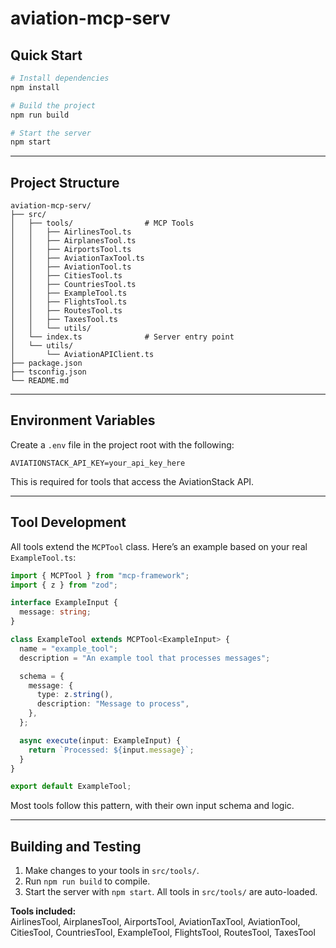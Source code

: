 # aviation-mcp-serv


## Quick Start

```bash
# Install dependencies
npm install

# Build the project
npm run build

# Start the server
npm start
```

---

## Project Structure

```
aviation-mcp-serv/
├── src/
│   ├── tools/                # MCP Tools
│   │   ├── AirlinesTool.ts
│   │   ├── AirplanesTool.ts
│   │   ├── AirportsTool.ts
│   │   ├── AviationTaxTool.ts
│   │   ├── AviationTool.ts
│   │   ├── CitiesTool.ts
│   │   ├── CountriesTool.ts
│   │   ├── ExampleTool.ts
│   │   ├── FlightsTool.ts
│   │   ├── RoutesTool.ts
│   │   ├── TaxesTool.ts
│   │   └── utils/
│   └── index.ts              # Server entry point
│   └── utils/
│       └── AviationAPIClient.ts
├── package.json
├── tsconfig.json
└── README.md
```

---

## Environment Variables

Create a `.env` file in the project root with the following:

```
AVIATIONSTACK_API_KEY=your_api_key_here
```

This is required for tools that access the AviationStack API.

---

## Tool Development

All tools extend the `MCPTool` class. Here’s an example based on your real `ExampleTool.ts`:

```typescript
import { MCPTool } from "mcp-framework";
import { z } from "zod";

interface ExampleInput {
  message: string;
}

class ExampleTool extends MCPTool<ExampleInput> {
  name = "example_tool";
  description = "An example tool that processes messages";

  schema = {
    message: {
      type: z.string(),
      description: "Message to process",
    },
  };

  async execute(input: ExampleInput) {
    return `Processed: ${input.message}`;
  }
}

export default ExampleTool;
```

Most tools follow this pattern, with their own input schema and logic.

---

## Building and Testing

1. Make changes to your tools in `src/tools/`.
2. Run `npm run build` to compile.
3. Start the server with `npm start`. All tools in `src/tools/` are auto-loaded.


**Tools included:**  
AirlinesTool, AirplanesTool, AirportsTool, AviationTaxTool, AviationTool, CitiesTool, CountriesTool, ExampleTool, FlightsTool, RoutesTool, TaxesTool
